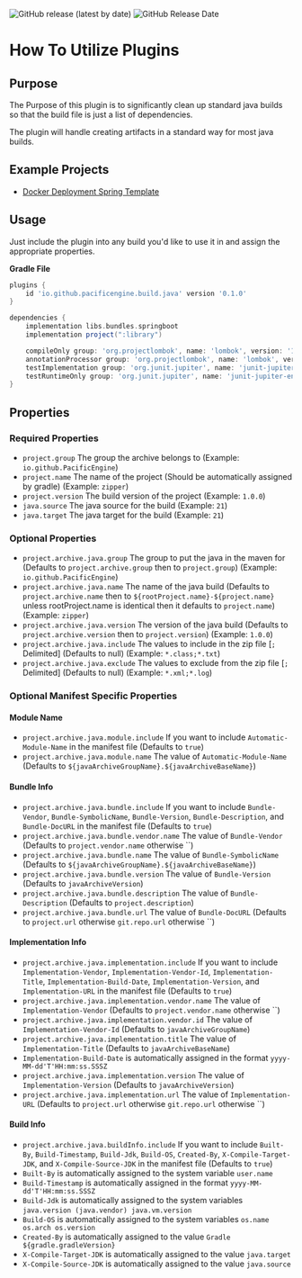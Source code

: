 ![GitHub release (latest by date)](https://img.shields.io/github/v/release/PacificEngine/gradle-plugins?style=flat-square)
![GitHub Release Date](https://img.shields.io/github/release-date/PacificEngine/gradle-plugins?label=last%20release&style=flat-square)

# How To Utilize Plugins
## Purpose
The Purpose of this plugin is to significantly clean up standard java builds so that the build file is just a list of dependencies.

The plugin will handle creating artifacts in a standard way for most java builds.

## Example Projects
* [Docker Deployment Spring Template](https://github.com/PacificEngine/DockerDeployment/blob/main/instance/build.gradle)

## Usage
Just include the plugin into any build you'd like to use it in and assign the appropriate properties.

__Gradle File__
```groovy
plugins {
    id 'io.github.pacificengine.build.java' version '0.1.0'
}

dependencies {
    implementation libs.bundles.springboot
    implementation project(":library")

    compileOnly group: 'org.projectlombok', name: 'lombok', version: '1.18.+'
    annotationProcessor group: 'org.projectlombok', name: 'lombok', version: '1.18.+'
    testImplementation group: 'org.junit.jupiter', name: 'junit-jupiter-api', version: '5.9.+'
    testRuntimeOnly group: 'org.junit.jupiter', name: 'junit-jupiter-engine'
}
```

## Properties
### Required Properties
* `project.group` The group the archive belongs to (Example: `io.github.PacificEngine`)
* `project.name` The name of the project (Should be automatically assigned by gradle) (Example: `zipper`)
* `project.version` The build version of the project (Example: `1.0.0`)
* `java.source` The java source for the build (Example: `21`)
* `java.target` The java target for the build (Example: `21`)

### Optional Properties
* `project.archive.java.group` The group to put the java in the maven for (Defaults to `project.archive.group` then to `project.group`) (Example: `io.github.PacificEngine`)
* `project.archive.java.name` The name of the java build (Defaults to `project.archive.name` then to `${rootProject.name}-${project.name}` unless rootProject.name is identical then it defaults to `project.name`) (Example: `zipper`)
* `project.archive.java.version` The version of the java build (Defaults to `project.archive.version` then to `project.version`) (Example: `1.0.0`)
* `project.archive.java.include` The values to include in the zip file [`;` Delimited] (Defaults to null) (Example: `*.class;*.txt`)
* `project.archive.java.exclude` The values to exclude from the zip file [`;` Delimited] (Defaults to null) (Example: `*.xml;*.log`)

### Optional Manifest Specific Properties

#### Module Name
* `project.archive.java.module.include` If you want to include `Automatic-Module-Name` in the manifest file (Defaults to `true`)
* `project.archive.java.module.name` The value of `Automatic-Module-Name` (Defaults to `${javaArchiveGroupName}.${javaArchiveBaseName}`)

#### Bundle Info
* `project.archive.java.bundle.include` If you want to include `Bundle-Vendor`, `Bundle-SymbolicName`, `Bundle-Version`, `Bundle-Description`, and `Bundle-DocURL` in the manifest file (Defaults to `true`) 
* `project.archive.java.bundle.vendor.name` The value of `Bundle-Vendor` (Defaults to `project.vendor.name` otherwise ``)
* `project.archive.java.bundle.name` The value of `Bundle-SymbolicName` (Defaults to `${javaArchiveGroupName}.${javaArchiveBaseName}`)
* `project.archive.java.bundle.version` The value of `Bundle-Version` (Defaults to `javaArchiveVersion`)
* `project.archive.java.bundle.description` The value of `Bundle-Description` (Defaults to `project.description`)
* `project.archive.java.bundle.url` The value of `Bundle-DocURL` (Defaults to `project.url` otherwise `git.repo.url` otherwise ``)

#### Implementation Info
* `project.archive.java.implementation.include` If you want to include `Implementation-Vendor`, `Implementation-Vendor-Id`, `Implementation-Title`, `Implementation-Build-Date`, `Implementation-Version`, and `Implementation-URL` in the manifest file (Defaults to `true`)
* `project.archive.java.implementation.vendor.name` The value of `Implementation-Vendor` (Defaults to `project.vendor.name` otherwise ``)
* `project.archive.java.implementation.vendor.id` The value of `Implementation-Vendor-Id` (Defaults to `javaArchiveGroupName`)
* `project.archive.java.implementation.title` The value of `Implementation-Title` (Defaults to `javaArchiveBaseName`)
* `Implementation-Build-Date` is automatically assigned in the format `yyyy-MM-dd'T'HH:mm:ss.SSSZ`
* `project.archive.java.implementation.version` The value of `Implementation-Version` (Defaults to `javaArchiveVersion`)
* `project.archive.java.implementation.url` The value of `Implementation-URL` (Defaults to `project.url` otherwise `git.repo.url` otherwise ``)

#### Build Info
* `project.archive.java.buildInfo.include` If you want to include `Built-By`, `Build-Timestamp`, `Build-Jdk`, `Build-OS`, `Created-By`, `X-Compile-Target-JDK`, and `X-Compile-Source-JDK`  in the manifest file (Defaults to `true`)
* `Built-By` is automatically assigned to the system variable `user.name`
* `Build-Timestamp` is automatically assigned in the format `yyyy-MM-dd'T'HH:mm:ss.SSSZ`
* `Build-Jdk` is automatically assigned to the system variables `java.version (java.vendor) java.vm.version`
* `Build-OS` is automatically assigned to the system variables `os.name os.arch os.version`
* `Created-By` is automatically assigned to the value `Gradle ${gradle.gradleVersion}`
* `X-Compile-Target-JDK` is automatically assigned to the value `java.target`
* `X-Compile-Source-JDK` is automatically assigned to the value `java.source`